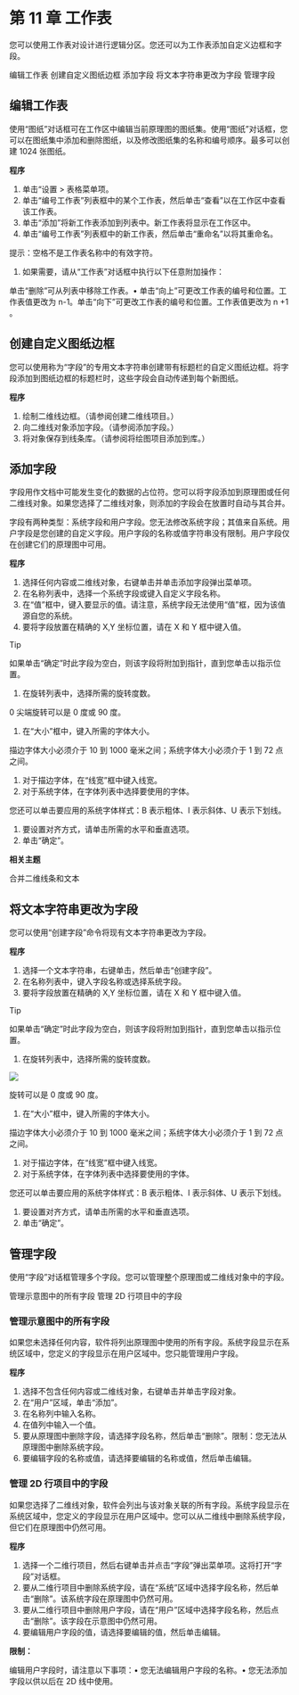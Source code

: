 # 第 11 章 工作表

您可以使用工作表对设计进行逻辑分区。您还可以为工作表添加自定义边框和字段。

编辑工作表
创建自定义图纸边框
添加字段
将文本字符串更改为字段
管理字段

## 编辑工作表

使用“图纸”对话框可在工作区中编辑当前原理图的图纸集。使用“图纸”对话框，您可以在图纸集中添加和删除图纸，以及修改图纸集的名称和编号顺序。最多可以创建 1024 张图纸。

**程序**

1. 单击“设置 \> 表格菜单项。
2. 单击“编号工作表”列表框中的某个工作表，然后单击“查看”以在工作区中查看该工作表。
3. 单击“添加”将新工作表添加到列表中。新工作表将显示在工作区中。
4. 单击“编号工作表”列表框中的新工作表，然后单击“重命名”以将其重命名。

提示：空格不是工作表名称中的有效字符。

1. 如果需要，请从“工作表”对话框中执行以下任意附加操作：

单击“删除”可从列表中移除工作表。• 单击“向上”可更改工作表的编号和位置。工作表值更改为 n-1。单击“向下”可更改工作表的编号和位置。工作表值更改为 n $+1$ 。

## 创建自定义图纸边框

您可以使用称为“字段”的专用文本字符串创建带有标题栏的自定义图纸边框。将字段添加到图纸边框的标题栏时，这些字段会自动传递到每个新图纸。

**程序**

1. 绘制二维线边框。（请参阅创建二维线项目。）
2. 向二维线对象添加字段。（请参阅添加字段。）
3. 将对象保存到线条库。（请参阅将绘图项目添加到库。）

## 添加字段

字段用作文档中可能发生变化的数据的占位符。您可以将字段添加到原理图或任何二维线对象。如果您选择了二维线对象，则添加的字段会在放置时自动与其合并。

字段有两种类型：系统字段和用户字段。您无法修改系统字段；其值来自系统。用户字段是您创建的自定义字段。用户字段的名称或值字符串没有限制。用户字段仅在创建它们的原理图中可用。

**程序**

1. 选择任何内容或二维线对象，右键单击并单击添加字段弹出菜单项。
2. 在名称列表中，选择一个系统字段或键入自定义字段名称。
3. 在“值”框中，键入要显示的值。请注意，系统字段无法使用“值”框，因为该值源自您的系统。
4. 要将字段放置在精确的 X,Y 坐标位置，请在 X 和 Y 框中键入值。

> [!TIP]
如果单击“确定”时此字段为空白，则该字段将附加到指针，直到您单击以指示位置。

1. 在旋转列表中，选择所需的旋转度数。

0 尖端旋转可以是 0 度或 90 度。

1. 在“大小”框中，键入所需的字体大小。

描边字体大小必须介于 10 到 1000 毫米之间；系统字体大小必须介于 1 到 72 点之间。

1. 对于描边字体，在“线宽”框中键入线宽。
2. 对于系统字体，在字体列表中选择要使用的字体。

您还可以单击要应用的系统字体样式：B 表示粗体、I 表示斜体、U 表示下划线。

1. 要设置对齐方式，请单击所需的水平和垂直选项。
2. 单击“确定”。

**相关主题**

合并二维线条和文本

## 将文本字符串更改为字段

您可以使用“创建字段”命令将现有文本字符串更改为字段。

**程序**

1. 选择一个文本字符串，右键单击，然后单击“创建字段”。
2. 在名称列表中，键入字段名称或选择系统字段。
3. 要将字段放置在精确的 X,Y 坐标位置，请在 X 和 Y 框中键入值。

> [!TIP]
如果单击“确定”时此字段为空白，则该字段将附加到指针，直到您单击以指示位置。

1. 在旋转列表中，选择所需的旋转度数。

![](/images/8c6f86758be207d59d5d25a3c3e4b059cb322ca8ad8eb47ad30421c48fac9b54.jpg)

旋转可以是 0 度或 90 度。

1. 在“大小”框中，键入所需的字体大小。

描边字体大小必须介于 10 到 1000 毫米之间；系统字体大小必须介于 1 到 72 点之间。

1. 对于描边字体，在“线宽”框中键入线宽。
2. 对于系统字体，在字体列表中选择要使用的字体。

您还可以单击要应用的系统字体样式：B 表示粗体、I 表示斜体、U 表示下划线。

1. 要设置对齐方式，请单击所需的水平和垂直选项。
2. 单击“确定”。

## 管理字段

使用“字段”对话框管理多个字段。您可以管理整个原理图或二维线对象中的字段。

管理示意图中的所有字段 管理 2D 行项目中的字段

### 管理示意图中的所有字段

如果您未选择任何内容，软件将列出原理图中使用的所有字段。系统字段显示在系统区域中，您定义的字段显示在用户区域中。您只能管理用户字段。

**程序**

1. 选择不包含任何内容或二维线对象，右键单击并单击字段对象。
2. 在“用户”区域，单击“添加”。
3. 在名称列中输入名称。
4. 在值列中输入一个值。
5. 要从原理图中删除字段，请选择字段名称，然后单击“删除”。限制：您无法从原理图中删除系统字段。
6. 要编辑字段的名称或值，请选择要编辑的名称或值，然后单击编辑。

### 管理 2D 行项目中的字段

如果您选择了二维线对象，软件会列出与该对象关联的所有字段。系统字段显示在系统区域中，您定义的字段显示在用户区域中。您可以从二维线中删除系统字段，但它们在原理图中仍然可用。

**程序**

1. 选择一个二维行项目，然后右键单击并点击“字段”弹出菜单项。这将打开“字段”对话框。
2. 要从二维行项目中删除系统字段，请在“系统”区域中选择字段名称，然后单击“删除”。该系统字段在原理图中仍然可用。
3. 要从二维行项目中删除用户字段，请在“用户”区域中选择字段名称，然后点击“删除”。该字段在示意图中仍然可用。
4. 要编辑用户字段的值，请选择要编辑的值，然后单击编辑。

**限制：**

编辑用户字段时，请注意以下事项：• 您无法编辑用户字段的名称。• 您无法添加字段以供以后在 2D 线中使用。

